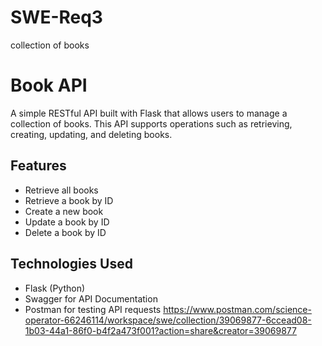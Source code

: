 # SWE-Req3
collection of books
# Book API

A simple RESTful API built with Flask that allows users to manage a collection of books. This API supports operations such as retrieving, creating, updating, and deleting books.

## Features

- Retrieve all books
- Retrieve a book by ID
- Create a new book
- Update a book by ID
- Delete a book by ID

## Technologies Used

- Flask (Python)
- Swagger for API Documentation
- Postman for testing API requests
https://www.postman.com/science-operator-66246114/workspace/swe/collection/39069877-6ccead08-1b03-44a1-86f0-b4f2a473f001?action=share&creator=39069877
